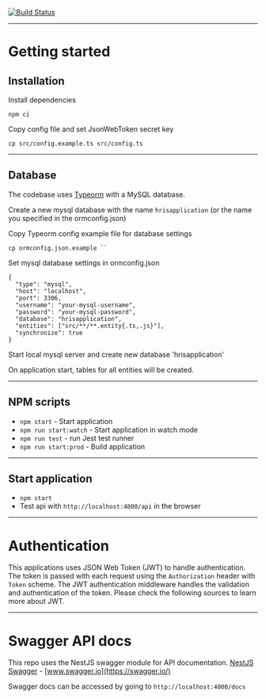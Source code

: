 [![Build Status](https://travis-ci.org/fluffychacham/hris-back-end-nestjs.svg?branch=master)](https://travis-ci.org/fluffychacham/hris-back-end-nestjs)


----------

# Getting started

## Installation
    
Install dependencies
    
    npm ci

Copy config file and set JsonWebToken secret key

    cp src/config.example.ts src/config.ts
    
----------

## Database

The codebase uses [Typeorm](http://typeorm.io/) with a MySQL database.

Create a new mysql database with the name `hrisapplication` (or the name you specified in the ormconfig.json)

Copy Typeorm config example file for database settings

    cp ormconfig.json.example ``
    
Set mysql database settings in ormconfig.json

    {
      "type": "mysql",
      "host": "localhost",
      "port": 3306,
      "username": "your-mysql-username",
      "password": "your-mysql-password",
      "database": "hrisapplication",
      "entities": ["src/**/**.entity{.ts,.js}"],
      "synchronize": true
    }
    
Start local mysql server and create new database 'hrisapplication'

On application start, tables for all entities will be created.

----------

## NPM scripts

- `npm start` - Start application
- `npm run start:watch` - Start application in watch mode
- `npm run test` - run Jest test runner 
- `npm run start:prod` - Build application

----------

## Start application

- `npm start`
- Test api with `http://localhost:4000/api` in the browser

----------

# Authentication
 
This applications uses JSON Web Token (JWT) to handle authentication. The token is passed with each request using the `Authorization` header with `Token` scheme. The JWT authentication middleware handles the validation and authentication of the token. Please check the following sources to learn more about JWT.

----------
 
# Swagger API docs

This repo uses the NestJS swagger module for API documentation. [NestJS Swagger](https://github.com/nestjs/swagger) - [www.swagger.io](https://swagger.io/)   

Swagger docs can be accessed by going to `http://localhost:4000/docs`
